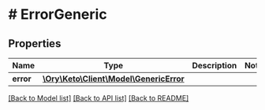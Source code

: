 # # ErrorGeneric

## Properties

Name | Type | Description | Notes
------------ | ------------- | ------------- | -------------
**error** | [**\Ory\Keto\Client\Model\GenericError**](GenericError.md) |  |

[[Back to Model list]](../../README.md#models) [[Back to API list]](../../README.md#endpoints) [[Back to README]](../../README.md)
